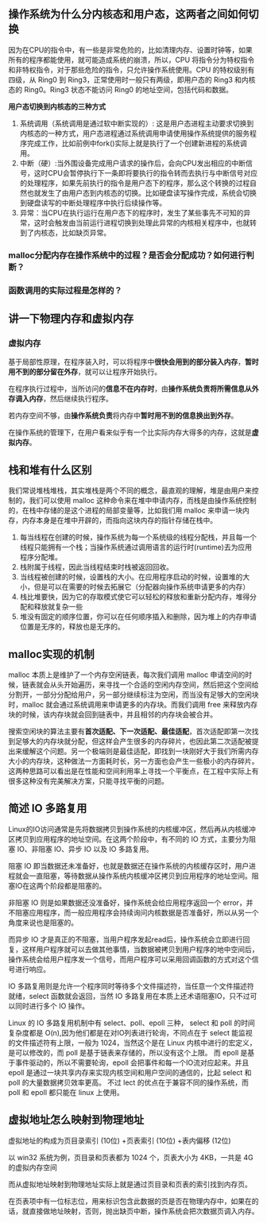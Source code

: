 ## 操作系统为什么分内核态和用户态，这两者之间如何切换

因为在CPU的指令中，有一些是非常危险的，比如清理内存、设置时钟等，如果所有的程序都能使用，就可能造成系统的崩溃，所以，CPU 将指令分为特权指令和非特权指令，对于那些危险的指令，只允许操作系统使用。CPU 的特权级别有四级，从 Ring0 到 Ring3，正常使用时一般只有两级，即用户态的 Ring3 和内核态的 Ring0。Ring3 状态不能访问 Ring0 的地址空间，包括代码和数据。

**用户态切换到内核态的三种方式**

1. 系统调用（系统调用是通过软中断实现的）: 这是用户态进程主动要求切换到内核态的一种方式，用户态进程通过系统调用申请使用操作系统提供的服务程序完成工作，比如前例中fork()实际上就是执行了一个创建新进程的系统调用。
2. 中断（硬）:当外围设备完成用户请求的操作后，会向CPU发出相应的中断信号，这时CPU会暂停执行下一条即将要执行的指令转而去执行与中断信号对应的处理程序，如果先前执行的指令是用户态下的程序，那么这个转换的过程自然也就发生了由用户态到内核态的切换。比如硬盘读写操作完成，系统会切换到硬盘读写的中断处理程序中执行后续操作等。
3. 异常：当CPU在执行运行在用户态下的程序时，发生了某些事先不可知的异常，这时会触发由当前运行进程切换到处理此异常的内核相关程序中，也就转到了内核态，比如缺页异常。

### malloc分配内存在操作系统中的过程？是否会分配成功？如何进行判断？



### 函数调用的实际过程是怎样的？

## 讲一下物理内存和虚拟内存

### 虚拟内存

基于局部性原理，在程序装入时，可以将程序中**很快会用到的部分装入内存**，**暂时用不到的部分留在外存**，就可以让程序开始执行。

在程序执行过程中，当所访问的**信息不在内存时**，由**操作系统负责将所需信息从外存调入内存**，然后继续执行程序。

若内存空间不够，由**操作系统负责**将内存中**暂时用不到的信息换出到外存**。

在操作系统的管理下，在用户看来似乎有一个比实际内存大得多的内存，这就是**虚拟内存**。


	
## 栈和堆有什么区别

我们常说堆栈堆栈，其实堆栈是两个不同的概念，最直观的理解，堆是由用户来控制的，我们可以使用 malloc 这种命令来在堆中申请内存，而栈是由操作系统控制的，在栈中存储的是这个进程的局部变量等，比如我们用 malloc 来申请一块内存，内存本身是在堆中开辟的，而指向这块内存的指针存储在栈中。

1. 每当线程在创建的时候，操作系统为每一个系统级的线程分配栈，并且每一个线程只能拥有一个栈；当操作系统通过调用语言的运行时(runtime)去为应用程序分配堆。
2. 栈附属于线程，因此当线程结束时栈被返回回收。
3. 当线程被创建的时候，设置栈的大小。在应用程序启动的时候，设置堆的大小，但是可以在需要的时候去拓展它（分配器向操作系统申请更多的内存）
4. 栈比堆要快，因为它的存取模式使它可以轻松的释放和重新分配内存，堆得分配和释放就复杂一些
5. 堆没有固定的顺序位置，你可以在任何顺序插入和删除，因为堆上的内存申请位置是无序的，释放也是无序的。



## malloc实现的机制

malloc 本质上是维护了一个内存空闲链表，每次我们调用 malloc 申请空间的时候，链表就会从头开始遍历，来寻找一个合适的空闲内存空间，然后把这个空间给分割开，一部分分配给用户，另一部分继续标注为空闲，而当没有足够大的空闲块时，malloc 就会通过系统调用来申请更多的内存块。而我们调用 free 来释放内存块的时候，该内存块就会回到链表中，并且相邻的内存块会被合并。

搜索空闲块的算法主要有**首次适配、下一次适配、最佳适配**，首次适配即第一次找到足够大的内存块就分配，但这样会产生很多的内存碎片，也因此第二次适配被提出来缓解这个问题。另一个极端则是最佳适配，即找到一块刚好大于我们所需内存大小的内存块，这种做法一方面耗时长，另一方面也会产生一些极小的内存碎片。
这两种思路可以看出是在性能和空间利用率上寻找一个平衡点，在工程中实际上有很多这种没有完美解决方案，只能寻找平衡的问题。

## 简述 IO 多路复用

Linux的IO访问通常是先将数据拷贝到操作系统的内核缓冲区，然后再从内核缓冲区拷贝到应用程序的地址空间。在这两个阶段中，有不同的 IO 方式，主要分为阻塞 IO、非阻塞 IO、异步 IO 以及 IO 多路复用。

阻塞 IO 即当数据还未准备好，也就是数据还在操作系统的内核缓存区时，用户进程就会一直阻塞，等待数据从操作系统内核缓冲区拷贝到应用程序的地址空间。阻塞IO在这两个阶段都是阻塞的。

非阻塞 IO 则是如果数据还没准备好，操作系统会给应用程序返回一个 error，并不阻塞应用程序，而一般应用程序会持续询问内核数据是否准备好，所以从另一个角度来说也是阻塞的。

而异步 IO 才是真正的不阻塞，当用户程序发起read后，操作系统会立即进行回复，这样用户程序就可以去做其他事情，当数据被拷贝到用户程序的地中空间后，操作系统会给用户程序发一个信号，而用户程序可以采用回调函数的方式对这个信号进行响应。

IO 多路复用则是允许一个程序同时等待多个文件描述符，当任意一个文件描述符就绪，select 函数就会返回，当然 IO 多路复用在本质上还术语阻塞IO，只不过可以同时进行多个 IO 操作。

Linux 的 IO 多路复用机制中有 select、poll、epoll 三种，
select 和 poll 的时间复杂度都是 O(n),因为他们都是在对IO列表进行轮询，不同点在于 select 能监视的文件描述符有上限，一般为 1024，当然这个是在 Linux 内核中进行的宏定义，是可以修改的，而 poll 是基于链表来存储的，所以没有这个上限。
而 epoll 是基于事件驱动的，所以不需要轮询，epoll 会把事件和每一个IO流对应起来。并且 epoll 是通过一块共享内存来实现内核空间和用户空间的通信的，比起 select 和 poll 的大量数据拷贝效率更高。
不过 lect 的优点在于兼容不同的操作系统，而 poll 和 epoll 都只能在 linux 上使用。





## 虚拟地址怎么映射到物理地址

虚拟地址的构成为页目录索引 (10位) +页表索引 (10位) +表内偏移 (12位)

以 win32 系统为例，页目录和页表都为 1024 个，页表大小为 4KB，一共是 4G 的虚拟内存空间

而从虚拟地址映射到物理地址实际上就是通过页目录和页表的索引找到内存页。

在页表项中有一位标志位，用来标识包含此数据的页是否在物理内存中，如果在的话，就直接做地址映射，否则，抛出缺页中断，操作系统会把次数据页调入内存。












